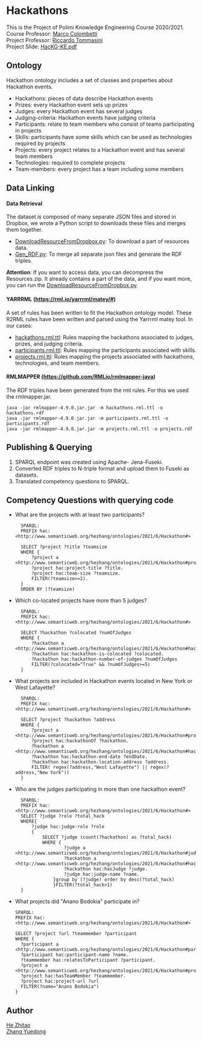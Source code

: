 # Hackathons
This is the Project of Polimi Knowledge Engineering Course 2020/2021. <br>
Course Professor:  [Marco Colombetti](https://www.deib.polimi.it/ita/personale/dettagli/60520) <br>
Project Professor: [Riccardo Tommasini](https://riccardotommasini.com/) <br>
Project Slide: [HacKG-KE.pdf](https://github.com/ZHANG-Y-D/HacKG--KnowledgeEngineering-Polimi/blob/main/Documentation/HacKG-KE.pdf)


## Ontology
Hackathon ontology includes a set of classes and properties about Hackathon events.
* Hackathons: pieces of data describe Hackathon events
* Prizes: every Hackathon event sets up prizes
* Judges: every Hackathon event  has several judges
* Judging-criteria: Hackathon events have judging criteria
* Participants: relate to team members who consist of teams participating in projects
* Skills: participants have some skills which can be used as technologies  required by projects
* Projects: every project relates to a Hackathon event and  has several team members
* Technologies: required to complete projects
* Team-members: every project has a team including some members

## Data Linking

#### Data Retrieval 
The dataset is composed of many separate JSON files and stored in Dropbox, we wrote a Python script to downloads these files and merges them together.
* [DownloadResourceFromDropbox.py](https://github.com/ZHANG-Y-D/HacKG--KnowledgeEngineering-Polimi/blob/main/DownloadResourceFromDropbox.py): To download a part of resources data.
* [Gen_RDF.py](https://github.com/ZHANG-Y-D/HacKG--KnowledgeEngineering-Polimi/blob/main/Gen_RDF.py): To merge all separate json files and generate the RDF triples.

**Attention**: If you want to access data, you can decompress the Resources.zip. It already contains a part of the data, and if you want more, you can run the [DownloadResourceFromDropbox.py](https://github.com/ZHANG-Y-D/HacKG--KnowledgeEngineering-Polimi/blob/main/DownloadResourceFromDropbox.py).


#### YARRRML (https://rml.io/yarrrml/matey/#)
A set of rules has been written to fit the Hackathon ontology model. These R2RML rules have been written and parsed using the Yarrrml matey tool. In our cases:
* [hackathons.rml.ttl](https://github.com/ZHANG-Y-D/HacKG--KnowledgeEngineering-Polimi/blob/main/Ontologies_and_data/hackathons.rml.ttl): Rules mapping the hackathons associated to judges, prizes, and judging criteria. 
* [participants.rml.ttl](https://github.com/ZHANG-Y-D/HacKG--KnowledgeEngineering-Polimi/blob/main/Ontologies_and_data/participants.rml.ttl): Rules mapping the participants associated with skills. 
* [projects.rml.ttl](https://github.com/ZHANG-Y-D/HacKG--KnowledgeEngineering-Polimi/blob/main/Ontologies_and_data/projects.rml.ttl): Rules mapping the projects associated with hackathons, technologies, and team members. 



#### RMLMAPPER (https://github.com/RMLio/rmlmapper-java) 
The RDF triples have been generated from the rml rules. For this we used the rmlmapper.jar. <br>

    java -jar rmlmapper-4.9.0.jar.jar -m hackathons.rml.ttl -o hackathons.rdf
    java -jar rmlmapper-4.9.0.jar.jar -m participants.rml.ttl -o participants.rdf
    java -jar rmlmapper-4.9.0.jar.jar -m projects.rml.ttl -o projects.rdf

## Publishing & Querying
1. SPARQL endpoint was created using Apache- Jena-Fuseki.
2. Converted RDF triples to N-triple format and upload them to Fuseki as datasets.
3. Translated competency questions to SPARQL.




## Competency Questions with querying code
* What are the projects with at least two participants?
  ```
    SPARQL:
    PREFIX hac: <http://www.semanticweb.org/hezhang/ontologies/2021/6/Hackathon#>
    
    SELECT ?project ?title ?teamsize
    WHERE {
        ?project a  <http://www.semanticweb.org/hezhang/ontologies/2021/6/Hackathon#projects>.
        ?project hac:project-title ?title.
        ?project hac:team-size ?teamsize.
        FILTER(?teamsize>=2).
    }
    ORDER BY (?teamsize)
  ```
* Which co-located projects have more than 5 judges?
  ```
    SPARQL:
    PREFIX hac: <http://www.semanticweb.org/hezhang/ontologies/2021/6/Hackathon#>
    
    SELECT ?hackathon ?colocated ?numOfJudges
    WHERE {
        ?hackathon a  <http://www.semanticweb.org/hezhang/ontologies/2021/6/Hackathon#hackathons>.
        ?hackathon hac:hackathon-is-colocated ?colocated.
        ?hackathon hac:hackathon-number-of-judges ?numOfJudges
        FILTER(?colocated="True" && ?numOfJudges>=5)
    }
  ```
* What projects are included in Hackathon events located in New York or West Lafayette?
  ```
    SPARQL:
    PREFIX hac: <http://www.semanticweb.org/hezhang/ontologies/2021/6/Hackathon#>
    
    SELECT ?project ?hackathon ?address
    WHERE {
        ?project a <http://www.semanticweb.org/hezhang/ontologies/2021/6/Hackathon#projects>.
        ?project hac:hackathonOf ?hackathon.
        ?hackathon a  <http://www.semanticweb.org/hezhang/ontologies/2021/6/Hackathon#hackathons>.
        ?hackathon hac:hackathon-end-date ?endDate.
        ?hackathon hac:hackathon-location-address ?address.
        FILTER( regex(?address,"West Lafayette") || regex(?address,"New York"))
    }
  ```
  
* Who are the judges participating in more than one hackathon event?
  ```
    SPARQL:
    PREFIX hac: <http://www.semanticweb.org/hezhang/ontologies/2021/6/Hackathon#>
    SELECT ?judge ?role ?total_hack
    WHERE{
        ?judge hac:judge-role ?role
        {
            SELECT ?judge (count(?hackathon) as ?total_hack)
            WHERE {
                    ?judge a <http://www.semanticweb.org/hezhang/ontologies/2021/6/Hackathon#judges>.
                    ?hackathon a <http://www.semanticweb.org/hezhang/ontologies/2021/6/Hackathon#hackathons>.  
                    ?hackathon hac:hasJudge ?judge.
                    ?judge hac:judge-name ?name.
                }group by (?judge) order by desc(?total_hack)
                }FILTER(?total_hack>1)
    }
  ```
* What projects did "Anano Bodokia" participate in?
    ```
    SPARQL:
    PREFIX hac: <http://www.semanticweb.org/hezhang/ontologies/2021/6/Hackathon#>
    
    SELECT ?project ?url ?teammember ?participant
    WHERE {
      ?participant a <http://www.semanticweb.org/hezhang/ontologies/2021/6/Hackathon#participants>.
      ?participant hac:participant-name ?name.
      ?teammember hac:relatesToParticipant ?participant.
      ?project a  <http://www.semanticweb.org/hezhang/ontologies/2021/6/Hackathon#projects>.
      ?project hac:hasTeamMember ?teammember.
      ?project hac:project-url ?url
      FILTER(?name="Anano Bodokia")
    }
    ```

## Author
[He Zhitao](https://github.com/zhitaohe-polimi)    <br>
[Zhang Yuedong](https://github.com/ZHANG-Y-D)
